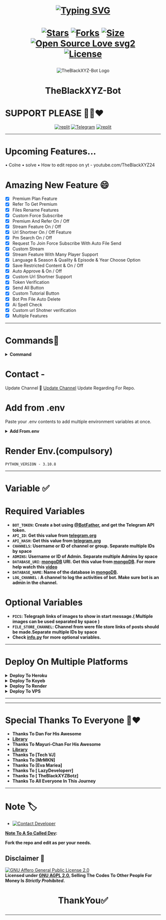 
<h1 align="center">
  
[![Typing SVG](https://readme-typing-svg.herokuapp.com?font=Lemon+milk&color=Y70000&lines=Welcome+To+TheBlackXYZBotz;I+Am+Teligram+Bot+Developerr+;This+Is+Autofilter+Ai+Support+Bot;Multiple+Features+Earn+Money+Bot;Subscribe+TheBlackXYZ+On+YouTube;Please+Star+and+Fork+My+Repos)](https://git.io/typing-svg) 
</h1>

<h1 align="center">
  
[![Stars](https://img.shields.io/github/stars/TheBlackxyz/TheBlackXYZ-Bot?style=flat-square&color=yellow)](https://github.com/TheBlackxyz/TheBlackXYZ-Bot/stargazers)
[![Forks](https://img.shields.io/github/forks/TheBlackxyz/TheBlackXYZ-Bot?style=flat-square&color=orange)](https://github.com/TheBlackxyz/TheBlackXYZ-Bot/fork)
[![Size](https://img.shields.io/github/repo-size/TheBlackxyz/TheBlackXYZ-Bot?style=flat-square&color=green)](https://github.com/TheBlackxyz/TheBlackXYZ-Bot)   
[![Open Source Love svg2](https://badges.frapsoft.com/os/v2/open-source.svg?v=103)](https://github.com/TheBlackxyz/TheBlackXYZ-Bot)   
[![License](https://img.shields.io/badge/License-AGPL-blue)](https://stars.medv.io/TheBlackxyz/TheBlackXYZ-Bot/blob/main/LICENSE)
</h1>


<p align="center">
  <img src="https://graph.org/file/1b74c92f7a3f375857cab.jpg" alt="TheBlackXYZ-Bot Logo">
</p>
<h1 align="center">
  TheBlackXYZ-Bot
</h1>

# SUPPORT PLEASE 🥺🥺❤️
</p>
<p align="center">
<a href="https://www.instagram.com/the_black_xyz?igshid=YmMyMTA2M2Y="><img alt="replit" src="https://img.shields.io/badge/-Instagram-orange?style=for-the-badge&logo=instagram&logoColor=white"/></a> <a href="https://telegram.dog/TheBlackXYZBotz/TheBlackXYZ"><img alt="Telegram" src="https://img.shields.io/badge/TheBlackXYZBotz-2CA5E0?style=for-the-badge&logo=telegram&logoColor=green"/></a>
<a href="https://youtube.com/@TheBlackXYZ24?igshid=YmMyMTA2M2Y="><img alt="replit" src="https://img.shields.io/badge/-youtube-red?style=for-the-badge&logo=youtube&logoColor=white"/></a>
</p>

____________________________________________________________________________________________________________________________________________

# Upcoming Features...
• Colne 
• solve 
• How to edit repoo on yt - youtube.com/TheBlackXYZ24
# Amazing New Feature 😄
- [x] Premium Plan Feature 
- [x] Refer To Get Premium
- [x] Files Rename Features 
- [x] Custom Force Subscribe
- [x] Premium And Refer On / Off 
- [x] Stream Feature On / Off 
- [x] Url Shortner On / Off Feature 
- [x] Pm Search On / Off
- [x] Request To Join Force Subscribe With Auto File Send 
- [x] Custom Stream
- [x] Stream Feature With Many Player Support 
- [x] Language & Season & Quality & Episode & Year Choose Option
- [x] Save Restricted Content & On / Off
- [x] Auto Approve & On / Off
- [x] Custom Url Shortner Support
- [x] Token Verification 
- [x] Send All Button 
- [x] Custom Tutorial Button
- [x] Bot Pm File Auto Delete
- [x] Ai Spell Check 
- [x] Custom url Shotner verification 
- [x] Multiple Features

____________________________________________________________________________________________________________________________________________

# Commands🫣
<details><summary><b>Command</b></summary>


 ```
 start - check the bot is alive 
 logs - to get the recent errors [Admin] 
 stats - to get status of files in db 
 connections - to see all connected groups [Admin] 
 settings - to open settings menu [Admin]
 filter - add manual filters 
 filters - view filters 
 connect - connect to pm [Admin]
 disconnect - disconnect from pm [Admin]
 del - delete a filter 
 delall - delete all filters
 deleteall - delete all indexed files 
 delete - delete a specific file from index
 index - index fils from you indexing channel 
 info - get user info 
 id - get tg id
 imdb - fetch info from imdb
 search - to search from various sources 
 setskip - to skip number of messages when indexing files [Admin]
 users - to get list of my user and ids
 chats - to get list of the my chat and ids 
 leave  - to leave from a chat 
 disable  -  do disable a chat 
 enable - re-enable chat [Admin]
 ban  - to ban a user [Admin]
 unban  - to unban a user [Admin]
channel - to get list of total connected channels
 broadcast - to broadcast a message to all users 
 grp_broadcast - to broadcast a message to all connected groups [Admin]
 batch - to create link for multiple posts 
 link - to create link for one post 
 status - Your Heroku or Koyob or Render [Admin]
 set_template - to set a custom IMDb template for individual groups [Admin]
 gfilter - to add global filters 
 gfilters - to view list of all global filters 
 delg - to delete a specific global filter 
 delallg - to delete all global filters from the bots database 
 deletefiles - to delete PreDVD and CamRip Files from the bot's database [Admin]
 add_premium - Add user to premium list [Admin]
 remove_premium - Remove user to premium list 
 plan - Check plan details [Admin]
 myplan - Check your plan stats
 font - send me text you want to stylish make it text
 shortlink - set your URL shotner in your group 
 setshortlinkoff  - off shortlink in your group 
 setshortlinkon - on shortlink in your group 
 shortlink_info - check your group all shortlink and tutorial link details 
 set_tutorial - set your url shotner how to open link URL
 remove_tutorial - remove your tutorial url
 restart  - restart the bot server 
 fsub - add force suscribe channel in group 
 nofsub - remove or off force suscribe in your group 
 rename - rename your file 
 set_caption - add caption for your renamed file 
 see_caption - see your saved caption 
 del_caption - delete your saved caption 
 set_thumb - add thumbnail for your renamed file 
 view_thumb - view your saved thumbnail 
 del_thumb - delete your saved thumbnail
 stream -generate online stream and direct download link of your file 
 save - restrict download content from you link
join - send invite link of restricted channel you want download content 
telegraph - get any post link telegraph  5 MB
stickerid - to get sticker ID
font - to get text to amazing font 
purgerequests - all jion request delete form database 
totalrequests - get total number of jion request from your database 
```

</details>

# Contact - 
Update Channel 🙂 <a href='https://telegram.dog/TheBlackXYZBotz'>Update Channel</a> Update Regarding For Repo.</b>

# Add from .env
Paste your .env contents to add multiple environment variables at once.

<details><summary><b>Add From.env</b></summary>

```
SESSION
API_ID
API_HASH
ADMINS
BOT_TOKEN
CACHE_TIME
PICS
LOG_CHANNEL
AUTH_CHANNEL
REQST_CHANNEL
FILE_STORE_CHANNEL
SUPPORT_CHAT_ID
COLLECTION_NAME
DATABASE_NAME
DATABASE_URI
P_TTI_SHOW_OFF
IS_TUTORIAL
MAX_BTN
IS_SHORTLINK
PM_SEARCH
AI_SPELL_CHECK
SINGLE_BUTTON
AUTO_DELETE
AUTO_FFILTER
IMDB
MELCOW_NEW_USERS
SPELL_CHECK_REPLY
LONG_IMDB_DESCRIPTION
PROTECT_CONTENT
VERIFY
VERIFY_SHORTLINK_URL
VERIFY_SECOND_SHORTNER
VERIFY_SHORTLINK_URL
VERIFY_SHORTLINK_API
VERIFY_TUTORIAL
VERIFY_SND_SHORTLINK_API
VERIFY_SND_SHORTLINK_URL
SHORTLINK_MODE
SHORTLINK_URL
SHORTLINK_API
PORT
MAX_B_TN
RENAME_MODE
AUTO_APPROVE_MODE
REQUEST_TO_JOIN_MODE
TRY_AGAIN_BTN
SAVE_RESTRICTED_MODE
SESSION_STRING
STREAM_MODE
SLEEP_THRESHOLD
MULTI_CLIENT
PING_INTERVAL
URL
```
</details>

# Render Env.(compulsory)
```
PYTHON_VERSION - 3.10.8

```
____________________________________________________________________________________________________________________________________________

# Variable ✅
# Required Variables
* <b>`BOT_TOKEN`: Create a bot using [@BotFather](https://telegram.dog/BotFather), and get the Telegram API token.
* `API_ID`: Get this value from [telegram.org](https://my.telegram.org/apps)
* `API_HASH`: Get this value from [telegram.org](https://my.telegram.org/apps)
* `CHANNELS`: Username or ID of channel or group. Separate multiple IDs by space
* `ADMINS`: Username or ID of Admin. Separate multiple Admins by space
* `DATABASE_URI`: [mongoDB](https://www.mongodb.com) URI. Get this value from [mongoDB](https://www.mongodb.com). For more help watch this [video](https://youtu.be/I36_OTWvT2w)
* `DATABASE_NAME`: Name of the database in [mongoDB](https://www.mongodb.com).
* `LOG_CHANNEL` : A channel to log the activities of bot. Make sure bot is an admin in the channel.</b>

# Optional Variables
* <b>`PICS`: Telegraph links of images to show in start message.( Multiple images can be used separated by space )
* `FILE_STORE_CHANNEL`: Channel from were file store links of posts should be made.Separate multiple IDs by space
* Check [info.py](https://github.com/TheBlackxyz/TheBlackXYZ-Bot/info.py) for more optional variables.</b>

____________________________________________________________________________________________________________________________________________

# Deploy On Multiple Platforms 

<details><summary><b>Deploy To Heroku</b></summary>
<p>
<br>
<a href="https://heroku.com/deploy?template=https://github.com/TheBlackxyz/TheBlackXYZ-Bot">
  <img src="https://www.herokucdn.com/deploy/button.svg" alt="Deploy To Heroku">
</a>
</p>
</details>

<details><summary><b>Deploy To Koyeb</b></summary>
<br>
<b>The fastest way to deploy the application is to click the Deploy to Koyeb button below.</b>
<br>
<br>

[![Deploy to Koyeb](https://www.koyeb.com/static/images/deploy/button.svg)](https://app.koyeb.com/deploy?type=git&repository=github.com/TheBlackxyz/TheBlackXYZ-Bot&branch=Black&name=TheBlackXYZ-Bot)
</details>

<details><summary><b>Deploy To Render</b></summary>
<br>
<b>
Use these commands:
<br>
<br>
• Build Command: <code>pip3 install -U -r requirements.txt</code>
<br>
<br>
• Start Command: <code>python3 bot.py</code>
<br>
<br>
Go to https://uptimerobot.com/ and add a monitor to keep your bot alive.
<br>
<br>
Use these settings when adding a monitor:</b>
<br>
<br>
<img src="https://telegra.ph/file/a79a156e44f43c9833b50.jpg" alt="render template">
<br>
<br>
<b>Click on the below button to deploy directly to render ↓</b>
<br>
<br>
<a href="https://render.com/deploy?repo=https://github.com/TheBlackxyz/TheBlackXYZ-Bot/tree/Black">
<img src="https://render.com/images/deploy-to-render-button.svg" alt="Deploy to Render">
</a>
</details>

<details><summary><b>Deploy To VPS</summary>


`git clone https://github.com/TheBlackxyz/TheBlackXYZ-Bot`

Install Packages

`pip3 install -U -r requirements.txt`

Edit info.py with variables as given below then run bot

`python3 bot.py`

</b>
</details>

<hr>

____________________________________________________________________________________________________________________________________________

# Special Thanks To Everyone 💞❤️
 - <b>Thanks To Dan For His Awesome
 - [Library](https://github.com/pyrogram/pyrogram)
 - Thanks To Mayuri-Chan For His Awesome
 - [Library](https://github.com/Mayuri-Chan/pyrofork)
 - Thanks To [Tech VJ]
 - Thanks To [MrMKN]
 - Thanks To [Eva Mariea]
 - Thanks To [ LazyDeveloperr]
 - Thanks To [ TheBlackXYZBotz]
 - Thanks To All Everyone In This Journey</b>

____________________________________________________________________________________________________________________________________________

# Note 🏷️
 
* [![Contact Developer](https://img.shields.io/static/v1?label=Contact+Developer&message=On+Telegram&color=critical)](https://telegram.me/Itz_rohan_24)

<b>[Note To A So Called Dev](https://telegram.dog/TheBlackXYZBotz): 

Fork the repo and edit as per your needs.</b>

## Disclaimer 📄
[![GNU Affero General Public License 2.0](https://www.gnu.org/graphics/agplv3-155x51.png)](https://www.gnu.org/licenses/agpl-3.0.en.html#header)    
<b>Licensed under [GNU AGPL 2.0.](https://github.com/TheBlackxyz/TheBlackXYZ-Bot/blob/Black/LICENSE)
Selling The Codes To Other People For Money Is *Strictly Prohibited*.</b>

</pre>
</p>
</details>

<h1 align="center">

ThankYou✅

</h1>

____________________________________________________________________________________________________________________________________________
